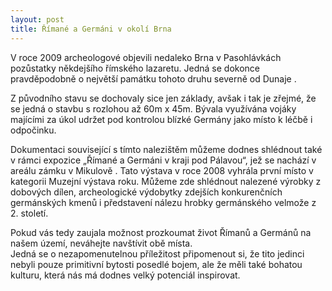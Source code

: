 ```yaml
---
layout: post
title: Římané a Germáni v okolí Brna
---
```



V roce 2009 archeologové objevili nedaleko Brna v Pasohlávkách pozůstatky někdejšího římského lazaretu. Jedná se dokonce pravděpodobně 
o největší památku tohoto druhu severně od Dunaje . 

Z původního stavu se dochovaly sice jen základy, avšak i tak je zřejmé, že se jedná o stavbu s rozlohou až 60m x 45m. 
Bývala využívána vojáky majícími za úkol udržet pod kontrolou blízké Germány jako místo k léčbě i odpočinku.

Dokumentaci související s tímto nalezištěm můžeme dodnes shlédnout také v rámci expozice „Římané a Germáni v kraji pod Pálavou“, 
jež se nachází v areálu zámku v Mikulově . Tato výstava v roce 2008 vyhrála první místo v kategorii Muzejní výstava roku. 
Můžeme zde shlédnout nalezené výrobky z dobových dílen, archeologické výdobytky zdejších konkurenčních germánských kmenů i představení 
nálezu hrobky germánského velmože z 2. století. 

Pokud vás tedy zaujala možnost prozkoumat život Římanů a Germánů na našem území, neváhejte navštívit obě místa.  
Jedná se o nezapomenutelnou příležitost připomenout si, že tito jedinci nebyli pouze primitivní bytosti posedlé bojem, 
ale že měli také bohatou kulturu, která nás má dodnes velký potenciál inspirovat.


